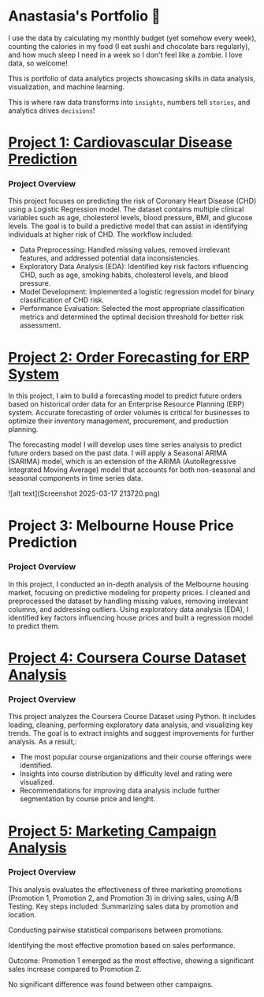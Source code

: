 # Anastasia's Portfolio 🎢
I use the data by calculating my monthly budget (yet somehow every week), counting the calories in my food (I eat sushi and chocolate bars regularly), and how much sleep I need in a week so I don't feel like a zombie. I love data, so welcome!

This is portfolio of data analytics projects showcasing skills in data analysis, visualization, and machine learning.

This is where raw data transforms into `insights`, numbers tell `stories`, and analytics drives `decisions`! 

# [Project 1: Cardiovascular Disease Prediction](https://github.com/TuringCollegeSubmissions/aivanc-PYDA.4.4)

### Project Overview
This project focuses on predicting the risk of Coronary Heart Disease (CHD) using a Logistic Regression model. The dataset contains multiple clinical variables such as age, cholesterol levels, blood pressure, BMI, and glucose levels. The goal is to build a predictive model that can assist in identifying individuals at higher risk of CHD.
The workflow included:
* Data Preprocessing: Handled missing values, removed irrelevant features, and addressed potential data inconsistencies.
* Exploratory Data Analysis (EDA): Identified key risk factors influencing CHD, such as age, smoking habits, cholesterol levels, and blood pressure.
* Model Development: Implemented a logistic regression model for binary classification of CHD risk.
* Performance Evaluation: Selected the most appropriate classification metrics and determined the optimal decision threshold for better risk assessment.

# [Project 2: Order Forecasting for ERP System]()
In this project, I aim to build a forecasting model to predict future orders based on historical order data for an Enterprise Resource Planning (ERP) system. Accurate forecasting of order volumes is critical for businesses to optimize their inventory management, procurement, and production planning.

The forecasting model I will develop uses time series analysis to predict future orders based on the past data. I will apply a Seasonal ARIMA (SARIMA) model, which is an extension of the ARIMA (AutoRegressive Integrated Moving Average) model that accounts for both non-seasonal and seasonal components in time series data.

![alt text](Screenshot 2025-03-17 213720.png)

# Project 3: Melbourne House Price Prediction
### Project Overview
In this project, I conducted an in-depth analysis of the Melbourne housing market, focusing on predictive modeling for property prices. I cleaned and preprocessed the dataset by handling missing values, removing irrelevant columns, and addressing outliers. Using exploratory data analysis (EDA), I identified key factors influencing house prices and built a regression model to predict them.

# [Project 4: Coursera Course Dataset Analysis](https://github.com/TuringCollegeSubmissions/aivanc-PYDA.3.5)
### Project Overview
This project analyzes the Coursera Course Dataset using Python. It includes loading, cleaning, performing exploratory data analysis, and visualizing key trends. The goal is to extract insights and suggest improvements for further analysis.
As a result,:
* The most popular course organizations and their course offerings were identified.
* Insights into course distribution by difficulty level and rating were visualized.
* Recommendations for improving data analysis include further segmentation by course price and lenght.

# [Project 5: Marketing Campaign Analysis](https://docs.google.com/spreadsheets/d/1pc6ISz6b9Y7QaQ60OowUrMy310eFiqQHEpfmhmeuTpM/edit?gid=0#gid=0)
### Project Overview
This analysis evaluates the effectiveness of three marketing promotions (Promotion 1, Promotion 2, and Promotion 3) in driving sales, using A/B Testing.
Key steps included:
Summarizing sales data by promotion and location.

Conducting pairwise statistical comparisons between promotions.

Identifying the most effective promotion based on sales performance.

Outcome:
Promotion 1 emerged as the most effective, showing a significant sales increase compared to Promotion 2.

No significant difference was found between other campaigns.
